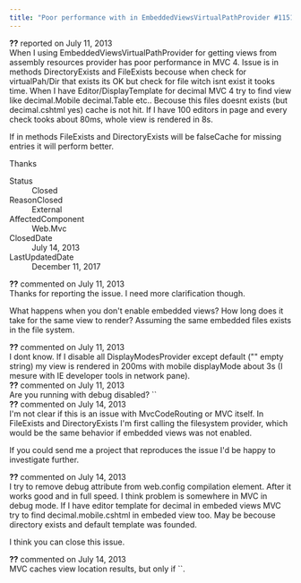 ```yaml
---
title: "Poor performance with in EmbeddedViewsVirtualPathProvider #1151"
---
```

<div class="issue-report">
   <div class="issue-header"><b>??</b> reported on 
      <time datetime="2013-07-11T04:46:15.277-07:00" title="2013-07-11T04:46:15.277-07:00">July 11, 2013</time>
   </div>
   <div class="issue-message" markdown="1">When I using EmbeddedViewsVirtualPathProvider for getting views from assembly resources provider has poor performance in MVC 4. Issue is in methods DirectoryExists and FileExists becouse when check for virtualPah/Dir that exists its OK but check for file witch isnt exist it tooks time. When I have Editor/DisplayTemplate for decimal MVC 4 try to find view like decimal.Mobile decimal.Table etc.. Becouse this files doesnt exists (but decimal.cshtml yes) cache is not hit. If I have 100 editors in page and every check tooks about 80ms, whole view is rendered in 8s. 

If in methods FileExists and DirectoryExists will be falseCache for missing entries it will perform better.

Thanks
      
   </div>
   <div class="issue-footer">
      <dl>
         <dt>Status</dt>
         <dd>Closed</dd>
         <dt>ReasonClosed</dt>
         <dd>External</dd>
         <dt>AffectedComponent</dt>
         <dd>Web.Mvc</dd>
         <dt>ClosedDate</dt>
         <dd>
            <time datetime="2013-07-14T22:03:09.503-07:00" title="2013-07-14T22:03:09.503-07:00">July 14, 2013</time>
         </dd>
         <dt>LastUpdatedDate</dt>
         <dd>
            <time datetime="2017-12-11T02:15:56.247-08:00" title="2017-12-11T02:15:56.247-08:00">December 11, 2017</time>
         </dd>
      </dl>
   </div>
</div>
<div id="comment-105732" class="issue-comment">
   <div class="issue-header"><b>??</b> commented on 
      <time datetime="2013-07-11T09:45:35.507-07:00" title="2013-07-11T09:45:35.507-07:00">July 11, 2013</time>
   </div>
   <div class="issue-message" markdown="1">Thanks for reporting the issue. I need more clarification though.

What happens when you don't enable embedded views? How long does it take for the same view to render? Assuming the same embedded files exists in the file system.
      
   </div>
</div>
<div id="comment-105735" class="issue-comment">
   <div class="issue-header"><b>??</b> commented on 
      <time datetime="2013-07-11T10:13:40.293-07:00" title="2013-07-11T10:13:40.293-07:00">July 11, 2013</time>
   </div>
   <div class="issue-message" markdown="1">I dont know. If I disable all DisplayModesProvider except default ("" empty string) my view is rendered in 200ms with mobile displayMode about 3s (I mesure with IE developer tools in network pane). 
      
   </div>
</div>
<div id="comment-105745" class="issue-comment">
   <div class="issue-header"><b>??</b> commented on 
      <time datetime="2013-07-11T11:14:08.4-07:00" title="2013-07-11T11:14:08.4-07:00">July 11, 2013</time>
   </div>
   <div class="issue-message" markdown="1">Are you running with debug disabled? `<compilation debug="false">`
      
   </div>
</div>
<div id="comment-106012" class="issue-comment">
   <div class="issue-header"><b>??</b> commented on 
      <time datetime="2013-07-14T13:39:02.077-07:00" title="2013-07-14T13:39:02.077-07:00">July 14, 2013</time>
   </div>
   <div class="issue-message" markdown="1">I'm not clear if this is an issue with MvcCodeRouting or MVC itself. In FileExists and DirectoryExists I'm first calling the filesystem provider, which would be the same behavior if embedded views was not enabled.

If you could send me a project that reproduces the issue I'd be happy to investigate further.
      
   </div>
</div>
<div id="comment-106024" class="issue-comment">
   <div class="issue-header"><b>??</b> commented on 
      <time datetime="2013-07-14T21:46:26.89-07:00" title="2013-07-14T21:46:26.89-07:00">July 14, 2013</time>
   </div>
   <div class="issue-message" markdown="1">I try to remove debug attribute from web.config compilation element. After it works good and in full speed. I think problem is somewhere in MVC in debug mode. If I have editor template for decimal in embeded views MVC try to find decimal.mobile.cshtml in embeded view too. May be becouse directory exists and default template was founded.

I think you can close this issue.
      
   </div>
</div>
<div id="comment-106026" class="issue-comment">
   <div class="issue-header"><b>??</b> commented on 
      <time datetime="2013-07-14T22:02:19.52-07:00" title="2013-07-14T22:02:19.52-07:00">July 14, 2013</time>
   </div>
   <div class="issue-message" markdown="1">MVC caches view location results, but only if `<compilation debug="false">`.
      
   </div>
</div>